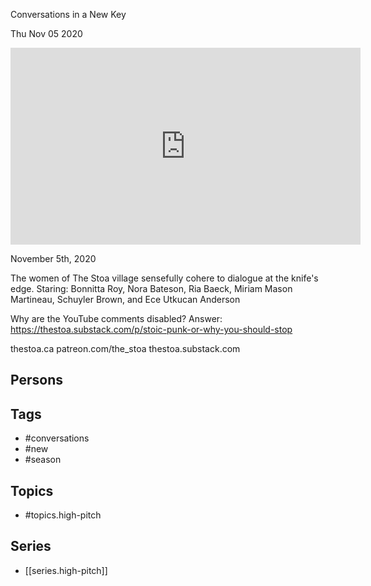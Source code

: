 

 Conversations in a New Key

Thu Nov 05 2020

<iframe width="560" height="315" src="https://www.youtube.com/embed/YBnG_rsqOEw" title="High Pitch: Conversations in a New Key: Season 1 / Session 1" frameborder="0" allow="accelerometer; autoplay; clipboard-write; encrypted-media; gyroscope; picture-in-picture" allowfullscreen ></iframe>

November 5th, 2020

The women of The Stoa village sensefully cohere to dialogue at the knife's edge. Staring: Bonnitta Roy, Nora Bateson, Ria Baeck, Miriam Mason Martineau, Schuyler Brown, and Ece Utkucan Anderson

Why are the YouTube comments disabled? Answer: https://thestoa.substack.com/p/stoic-punk-or-why-you-should-stop

thestoa.ca
patreon.com/the_stoa
thestoa.substack.com

## Persons



## Tags

- #conversations
- #new
- #season

## Topics

- #topics.high-pitch

## Series

- [[series.high-pitch]]

